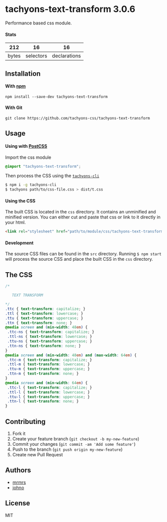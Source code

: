 # tachyons-text-transform 3.0.6

Performance based css module.

#### Stats

212 | 16 | 16
---|---|---
bytes | selectors | declarations

## Installation

#### With [npm](https://npmjs.com)

```
npm install --save-dev tachyons-text-transform
```

#### With Git

```
git clone https://github.com/tachyons-css/tachyons-text-transform
```

## Usage

#### Using with [PostCSS](https://github.com/postcss/postcss)

Import the css module

```css
@import "tachyons-text-transform";
```

Then process the CSS using the [`tachyons-cli`](https://github.com/tachyons-css/tachyons-cli)

```sh
$ npm i -g tachyons-cli
$ tachyons path/to/css-file.css > dist/t.css
```

#### Using the CSS

The built CSS is located in the `css` directory. It contains an unminified and minified version.
You can either cut and paste that css or link to it directly in your html.

```html
<link rel="stylesheet" href="path/to/module/css/tachyons-text-transform">
```

#### Development

The source CSS files can be found in the `src` directory.
Running `$ npm start` will process the source CSS and place the built CSS in the `css` directory.

## The CSS

```css
/*

   TEXT TRANSFORM

*/
.ttc { text-transform: capitalize; }
.ttl { text-transform: lowercase; }
.ttu { text-transform: uppercase; }
.ttn { text-transform: none; }
@media screen and (min-width: 48em) {
 .ttc-ns { text-transform: capitalize; }
 .ttl-ns { text-transform: lowercase; }
 .ttu-ns { text-transform: uppercase; }
 .ttn-ns { text-transform: none; }
}
@media screen and (min-width: 48em) and (max-width: 64em) {
 .ttc-m { text-transform: capitalize; }
 .ttl-m { text-transform: lowercase; }
 .ttu-m { text-transform: uppercase; }
 .ttn-m { text-transform: none; }
}
@media screen and (min-width: 64em) {
 .ttc-l { text-transform: capitalize; }
 .ttl-l { text-transform: lowercase; }
 .ttu-l { text-transform: uppercase; }
 .ttn-l { text-transform: none; }
}
```

## Contributing

1. Fork it
2. Create your feature branch (`git checkout -b my-new-feature`)
3. Commit your changes (`git commit -am 'Add some feature'`)
4. Push to the branch (`git push origin my-new-feature`)
5. Create new Pull Request

## Authors

* [mrmrs](http://mrmrs.io)
* [johno](http://johnotander.com)

## License

MIT

